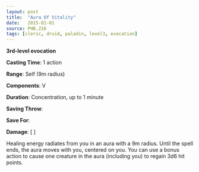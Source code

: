 ```yaml
---
layout: post
title:  "Aura Of Vitality"
date:   2015-01-01
source: PHB.216
tags: [cleric, druid, paladin, level3, evocation]
---
```


**3rd-level evocation**

**Casting Time**: 1 action

**Range**: Self (9m radius)

**Components**: V

**Duration**: Concentration, up to 1 minute

**Saving Throw**:

**Save For**:

**Damage**: [ ]

Healing energy radiates from you in an aura with a 9m radius. Until the spell ends, the aura moves with you, centered on you. You can use a bonus action to cause one creature in the aura (including you) to regain 3d6 hit points.
